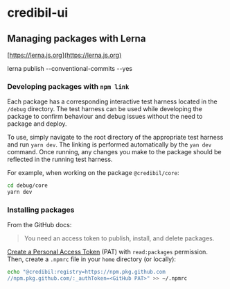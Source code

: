 # credibil-ui

## Managing packages with Lerna

[https://lerna.js.org](https://lerna.js.org)

lerna publish --conventional-commits --yes

### Developing packages with `npm link`

Each package has a corresponding interactive test harness located in the `/debug` directory. The test harness can be used while developing the package to confirm behaviour and debug issues without the need to package and deploy.

To use, simply navigate to the root directory of the appropriate test harness and run `yarn dev`. The linking is performed automatically by the `yan dev` command. Once running, any changes you make to the package should be reflected in the running test harness.

For example, when working on the package `@credibil/core`:

```bash
cd debug/core
yarn dev
```

### Installing packages

From the GitHub docs:
> You need an access token to publish, install, and delete packages.

[Create a Personal Access Token](https://github.com/settings/tokens) (PAT) with `read:packages` permission. Then, create a `.npmrc` file in your `home` directory (or locally):

```bash
echo "@credibil:registry=https://npm.pkg.github.com
//npm.pkg.github.com/:_authToken=<GitHub PAT>" >> ~/.npmrc
```
